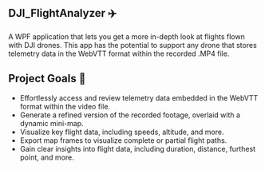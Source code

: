## DJI_FlightAnalyzer ✈️
A WPF application that lets you get a more in-depth look at flights flown with DJI drones. This app has the potential to support any drone that stores telemetry data in the WebVTT format within the recorded .MP4 file.

## Project Goals 🎯
- Effortlessly access and review telemetry data embedded in the WebVTT format within the video file.
- Generate a refined version of the recorded footage, overlaid with a dynamic mini-map.
- Visualize key flight data, including speeds, altitude, and more.
- Export map frames to visualize complete or partial flight paths.
- Gain clear insights into flight data, including duration, distance, furthest point, and more.
